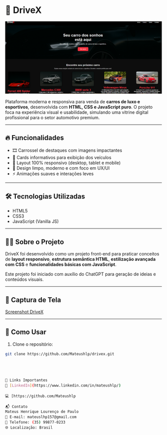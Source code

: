 # 🚗 DriveX

![DriveX Banner](./img/screenshot.png)

Plataforma moderna e responsiva para venda de **carros de luxo e esportivos**, desenvolvida com **HTML, CSS e JavaScript puro**. O projeto foca na experiência visual e usabilidade, simulando uma vitrine digital profissional para o setor automotivo premium.

---

## 🔥 Funcionalidades

- 🎞️ Carrossel de destaques com imagens impactantes
- 🧩 Cards informativos para exibição dos veículos
- 📱 Layout 100% responsivo (desktop, tablet e mobile)
- 🎨 Design limpo, moderno e com foco em UX/UI
- ⚡ Animações suaves e interações leves

---

## 🛠️ Tecnologias Utilizadas

- HTML5
- CSS3
- JavaScript (Vanilla JS)

---

## 🧑‍💻 Sobre o Projeto

DriveX foi desenvolvido como um projeto front-end para praticar conceitos de **layout responsivo**, **estrutura semântica HTML**, **estilização avançada com CSS** e **funcionalidades básicas com JavaScript**.

Este projeto foi iniciado com auxílio do ChatGPT para geração de ideias e conteúdos visuais.

---

## 📸 Captura de Tela

[Screenshot DriveX](./img/screenshot.png)

---

## 📂 Como Usar

1. Clone o repositório:

```bash
git clone https://github.com/Mateushlp/drivex.git




🔗 Links Importantes
🔗 [LinkedIn](https://www.linkedin.com/in/mateushlp/)

💻 [https://github.com/Mateushlp

📬 Contato
Mateus Henrique Lourenço de Paulo
📧 E-mail: mateuslhp157@gmail.com
📱 Telefone: (35) 99877-0233
🌐 Localização: Brasil


